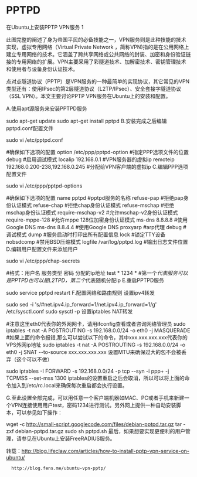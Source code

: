 # PPTPD
在Ubuntu上安装PPTP VPN服务
1

此图完整的阐述了身为帝国平民的必备技能之一，VPN服务则是此种技能的技术实现，虚拟专用网络（Virtual Private Network ，简称VPN)指的是在公用网络上建立专用网络的技术。它涵盖了跨共享网络或公共网络的封装、加密和身份验证链接的专用网络的扩展。VPN主要采用了彩隧道技术、加解密技术、密钥管理技术和使用者与设备身份认证技术。

点对点隧道协议（PPTP）是VPN服务的一种最简单的实现协议，其它常见的VPN类型还有：使用IPsec的第2层隧道协议（L2TP/IPsec）、安全套接字隧道协议（SSL VPN）。本文主要讨论PPTP VPN服务在Ubuntu上的安装和配置。

A.使用apt源服务来安装PPTPD服务


sudo apt-get update
sudo apt-get install pptpd
B.安装完成之后编辑pptpd.conf配置文件


sudo vi /etc/pptpd.conf

#确保如下选项的配置
option /etc/ppp/pptpd-option                    #指定PPP选项文件的位置
debug                                           #启用调试模式
localip 192.168.0.1                             #VPN服务器的虚拟ip
remoteip 192.168.0.200-238,192.168.0.245        #分配给VPN客户端的虚拟ip
C.编辑PPP选项配置文件

sudo vi /etc/ppp/pptpd-options

#确保如下选项的配置
name pptpd                      #pptpd服务的名称
refuse-pap                      #拒绝pap身份认证模式
refuse-chap                     #拒绝chap身份认证模式
refuse-mschap                   #拒绝mschap身份认证模式
require-mschap-v2               #允许mschap-v2身份认证模式
require-mppe-128                #允许mppe 128位加密身份认证模式
ms-dns 8.8.8.8                  #使用Google DNS
ms-dns 8.8.4.4                  #使用Google DNS
proxyarp                        #arp代理
debug                           #调试模式
dump                            #服务启动时打印出所有配置信息
lock                            #锁定TTY设备
nobsdcomp                       #禁用BSD压缩模式
logfile /var/log/pptpd.log      #输出日志文件位置
D.编辑用户配置文件来添加用户

sudo vi /etc/ppp/chap-secrets

#格式：用户名   服务类型   密码   分配的ip地址
test    *    1234    *
#第一个*代表服务可以是PPTPD也可以是L2TPD，第二个*代表随机分配ip
E.重启PPTPD服务


sudo service pptpd restart
F.配置网络和路由规则 设置ipv4转发


sudo sed -i 's/#net.ipv4.ip_forward=1/net.ipv4.ip_forward=1/g' /etc/sysctl.conf
sudo sysctl -p
设置iptables NAT转发

#注意这里eth0代表你的外网网卡，请用ifconfig查看或者咨询网络管理员
sudo iptables -t nat -A POSTROUTING -s 192.168.0.0/24 -o eth0 -j MASQUERADE
#如果上面的命令报错,那么可以尝试以下的命令，其中xxx.xxx.xxx.xxx代表你的VPS外网ip地址
sudo iptables -t nat -A POSTROUTING -s 192.168.0.0/24 -o eth0 -j SNAT --to-source xxx.xxx.xxx.xxx
设置MTU来确保过大的包不会被丢弃（这个可以不做）


sudo iptables -I FORWARD -s 192.168.0.0/24 -p tcp --syn -i ppp+ -j TCPMSS --set-mss 1300
iptables的设置重启之后会取消，所以可以将上面的命令加入到/etc/rc.local来确保每次重启都会执行设置。

G.至此设置全部完成，可以用任意一个客户端机器如MAC、PC或者手机来新建一个VPN连接使用用户test，密码1234进行测试。另外网上提供一种自动安装脚本，可以参见如下操作：


wget -c http://small-script.googlecode.com/files/debian-pptpd.tar.gz
tar -zxf debian-pptpd.tar.gz
sudo sh pptpd.sh
最后，如果想要实现更便利的用户管理，请参见在Ubuntu上安装FreeRADIUS服务。

转载：http://blog.lifeclaw.com/articles/how-to-install-pptp-vpn-service-on-ubuntu/

      http://blog.fens.me/ubuntu-vpn-pptp/
